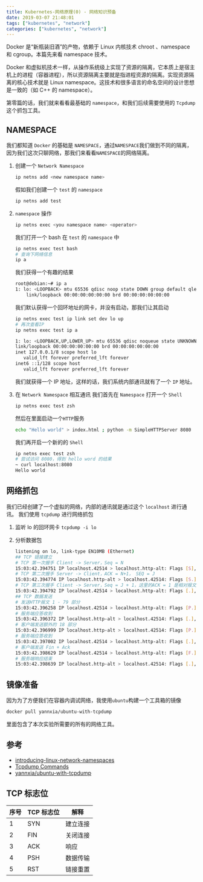 ```yaml
---
title: Kubernetes-网络原理(0) - 网络知识预备
date: 2019-03-07 21:48:01
tags: ["kubernetes", "network"]
categories: ["kubernetes", "network"]
---
```


Docker 是“新瓶装旧酒”的产物，依赖于 Linux 内核技术 chroot 、namespace 和 cgroup。本篇先来看 namespace 技术。

Docker 和虚拟机技术一样，从操作系统级上实现了资源的隔离，它本质上是宿主机上的进程（容器进程），所以资源隔离主要就是指进程资源的隔离。实现资源隔离的核心技术就是 Linux namespace。这技术和很多语言的命名空间的设计思想是一致的（如 C++ 的 namespace）。

第零篇的话，我们就来看看最基础的 `namespace`，和我们后续需要使用的 `Tcpdump` 这个抓包工具。

<!-- more -->

## NAMESPACE

我们都知道 `Docker` 的基础是 `NAMESPACE`，通过`NAMESPACE`我们做到不同的隔离，因为我们这次只聊网络，那我们来看看`NAMESPACE`的网络隔离。

1. 创建一个 `Network Namespace`
   ```bash
   ip netns add <new namespace name>
   ```
   假如我们创建一个 `test` 的 `namespace`
   ```bash
   ip netns add test
   ```
2. `namespace` 操作

   ```bash
   ip netns exec <you namespace name> <operator>
   ```

   我们打开一个 bash 在 `test` 的 `namespace` 中

   ```bash
   ip netns exec test bash
   # 查询下网络信息
   ip a
   ```

   我们获得一个有趣的结果

   ```bash
   root@debian:~# ip a
   1: lo: <LOOPBACK> mtu 65536 qdisc noop state DOWN group default qlen 1
       link/loopback 00:00:00:00:00:00 brd 00:00:00:00:00:00
   ```

   我们默认获得一个回环地址的网卡，并没有启动，那我们让其启动

   ```bash
   ip netns exec test ip link set dev lo up
   # 再次查看IP
   ip netns exec test ip a

   1: lo: <LOOPBACK,UP,LOWER_UP> mtu 65536 qdisc noqueue state UNKNOWN group default qlen 1
   link/loopback 00:00:00:00:00:00 brd 00:00:00:00:00:00
   inet 127.0.0.1/8 scope host lo
      valid_lft forever preferred_lft forever
   inet6 ::1/128 scope host
      valid_lft forever preferred_lft forever
   ```

   我们就获得一个 IP 地址，这样的话，我们系统内部通讯就有了一个 `IP` 地址。

3. 在 `Network Namespace` 相互通讯
   我们首先在 `Namespace` 打开一个 `Shell`
   ```bash
   ip netns exec test zsh
   ```
   然后在里面启动一个`HTTP`服务
   ```bash
   echo "Hello world" > index.html ; python -m SimpleHTTPServer 8080
   ```
   我们再开启一个新的的 `Shell`
   ```bash
   ip netns exec test zsh
   # 尝试访问 8080，得到 hello word 的结果
   ~ curl localhost:8080
   Hello world
   ```

## 网络抓包

我们已经创建了一个虚拟的网络，内部的通讯就是通过这个 `localhost` 进行通讯。
我们使用 `tcpdump` 进行网络抓包

1. 监听 lo 的回环网卡
   `tcpdump -i lo`

2. 分析数据包

   ```bash
   listening on lo, link-type EN10MB (Ethernet)
   ## TCP 链接建立
   # TCP 第一次握手 Client -> Server，Seq = N
   15:03:42.394751 IP localhost.42514 > localhost.http-alt: Flags [S], seq 435521204, win 43690, options [mss 65495,sackOK,TS val 3638139 ecr 0,nop,wscale 7], length 0
   # TCP 第二次握手 Server -> Client，ACK = N+1， SEQ = J
   15:03:42.394774 IP localhost.http-alt > localhost.42514: Flags [S.], seq 1254554874, ack 435521205, win 43690, options [mss 65495,sackOK,TS val 3638139 ecr 3638139,nop,wscale 7], length 0
   # TCP 第三次握手 Client -> Server，Seq = J + 1，这里的ACK = 1 是相对报文的开始
   15:03:42.394792 IP localhost.42514 > localhost.http-alt: Flags [.], ack 1, win 342, options [nop,nop,TS val 3638139 ecr 3638139], length 0
   ## TCP 数据发送
   # 发送HTTP报文 1 - 79 部分
   15:03:42.396258 IP localhost.42514 > localhost.http-alt: Flags [P.], seq 1:79, ack 1, win 342, options [nop,nop,TS val 3638139 ecr 3638139], length 78: HTTP: GET / HTTP/1.1
   # 服务端应答收到
   15:03:42.396372 IP localhost.http-alt > localhost.42514: Flags [.], ack 79, win 342, options [nop,nop,TS val 3638139 ecr 3638139], length 0
   # 客户端发送额外的 18 部分
   15:03:42.396999 IP localhost.http-alt > localhost.42514: Flags [P.], seq 1:18, ack 79, win 342, options [nop,nop,TS val 3638139 ecr 3638139], length 17: HTTP: HTTP/1.0 200 OK
   # 服务端应答收到
   15:03:42.397002 IP localhost.42514 > localhost.http-alt: Flags [.], ack 18, win 342, options [nop,nop,TS val 3638139 ecr 3638139], length 0
   # 客户端发送 Fin + Ack
   15:03:42.398629 IP localhost.42514 > localhost.http-alt: Flags [F.], seq 79, ack 199, win 342, options [nop,nop,TS val 3638140 ecr 3638139], length 0
   # 服务端响应结束
   15:03:42.398639 IP localhost.http-alt > localhost.42514: Flags [.], ack 80, win 342, options [nop,nop,TS val 3638140 ecr 3638140], length 0
   ```

## 镜像准备

因为为了方便我们在容器内调试网络，我使用`ubuntu`构建一个工具箱的镜像

```bash
docker pull yannxia/ubuntu-with-tcpdump
```

里面包含了本次实验所需要的所有的网络工具。

## 参考

- [introducing-linux-network-namespaces](https://blog.scottlowe.org/2013/09/04/introducing-linux-network-namespaces/)
- [Tcpdump Commands](https://www.tecmint.com/12-tcpdump-commands-a-network-sniffer-tool/)
- [yannxia/ubuntu-with-tcpdump](https://cloud.docker.com/u/yannxia/repository/docker/yannxia/ubuntu-with-tcpdump)

## TCP 标志位

| 序号 | TCP 标志位 | 解释     |
| ---- | ---------- | -------- |
| 1    | SYN        | 建立连接 |
| 2    | FIN        | 关闭连接 |
| 3    | ACK        | 响应     |
| 4    | PSH        | 数据传输 |
| 5    | RST        | 链接重置 |
